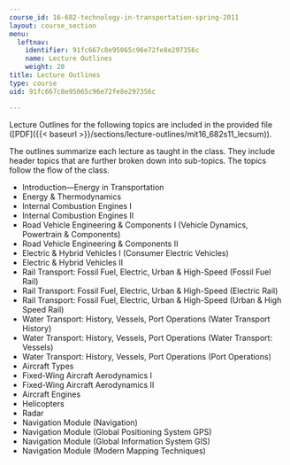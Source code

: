 ```yaml
---
course_id: 16-682-technology-in-transportation-spring-2011
layout: course_section
menu:
  leftnav:
    identifier: 91fc667c8e95065c96e72fe8e297356c
    name: Lecture Outlines
    weight: 20
title: Lecture Outlines
type: course
uid: 91fc667c8e95065c96e72fe8e297356c

---
```


Lecture Outlines for the following topics are included in the provided file ([PDF]({{< baseurl >}}/sections/lecture-outlines/mit16_682s11_lecsum)).

The outlines summarize each lecture as taught in the class. They include header topics that are further broken down into sub-topics. The topics follow the flow of the class.

*   Introduction—Energy in Transportation
*   Energy & Thermodynamics
*   Internal Combustion Engines I
*   Internal Combustion Engines II
*   Road Vehicle Engineering & Components I (Vehicle Dynamics, Powertrain & Components)
*   Road Vehicle Engineering & Components II
*   Electric & Hybrid Vehicles I (Consumer Electric Vehicles)
*   Electric & Hybrid Vehicles II
*   Rail Transport: Fossil Fuel, Electric, Urban & High-Speed (Fossil Fuel Rail)
*   Rail Transport: Fossil Fuel, Electric, Urban & High-Speed (Electric Rail)
*   Rail Transport: Fossil Fuel, Electric, Urban & High-Speed (Urban & High Speed Rail)
*   Water Transport: History, Vessels, Port Operations (Water Transport History)
*   Water Transport: History, Vessels, Port Operations (Water Transport: Vessels)
*   Water Transport: History, Vessels, Port Operations (Port Operations)
*   Aircraft Types
*   Fixed-Wing Aircraft Aerodynamics I
*   Fixed-Wing Aircraft Aerodynamics II
*   Aircraft Engines
*   Helicopters
*   Radar
*   Navigation Module (Navigation)
*   Navigation Module (Global Positioning System GPS)
*   Navigation Module (Global Information System GIS)
*   Navigation Module (Modern Mapping Techniques)